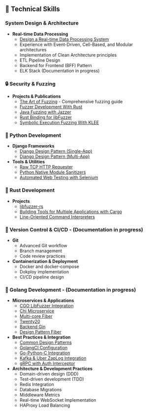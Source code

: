 ## 🔧 Technical Skills

### System Design & Architecture
- **Real-time Data Processing**
  - [Design a Real-time Data Processing System](https://dev.to/raminfp/design-a-real-time-data-processing-2j8d)
  - Experience with Event-Driven, Cell-Based, and Modular architectures
  - Implementation of Clean Architecture principles
  - ETL Pipeline Design
  - Backend for Frontend (BFF) Pattern
  - ELK Stack (Documentation in progress)

### 🔒 Security & Fuzzing
- **Projects & Publications**
  - [The Art of Fuzzing](https://github.com/raminfp/the-art-of-fuzzing) - Comprehensive fuzzing guide
  - [Fuzzer Development With Rust](https://dev.to/raminfp/fuzzer-development-with-rust-2eh4)
  - [Java Fuzzing with Jazzer](https://dev.to/raminfp/how-to-fuzz-java-code-with-jazzar-2kgi)
  - [Rust Binding for libFuzzer](https://dev.to/raminfp/how-to-rust-binding-for-libfuzzer-4991)
  - [Symbolic Execution Fuzzing With KLEE](https://dev.to/raminfp/symbolic-execution-fuzzing-with-klee-41lo)

### 🐍 Python Development
- **Django Frameworks**
  - [Django Design Pattern (Single-App)](https://github.com/raminfp/django_design_pattern)
  - [Django Design Pattern (Multi-App)](https://github.com/raminfp/django_design_pattern)
- **Tools & Utilities**
  - [Raw TCP HTTP Requester](https://github.com/raminfp/raw-tcp-http-requester)
  - [Python Native Module Sanitizers](https://github.com/raminfp/sanitizers_python_native_module)
  - [Automated Web Testing with Selenium](https://github.com/raminfp/auto_web_testing_python_selenium)

### 🦀 Rust Development
- **Projects**
  - [libfuzzer-rs](https://github.com/raminfp/libfuzzer-rs)
  - [Building Tools for Multiple Applications with Cargo](https://dev.to/raminfp/how-to-write-your-building-tools-for-multiple-applications-with-cargo-44o9)
  - [Line-Oriented Command Interpreters](https://dev.to/raminfp/a-small-library-for-writing-line-oriented-command-interpreters-in-the-rust-4phl)

### 🔄 Version Control & CI/CD - (Documentation in progress)
- **Git**
  - Advanced Git workflow
  - Branch management 
  - Code review practices
- **Containerization & Deployment**
  - Docker and docker-compose 
  - Dokploy implementation
  - CI/CD pipeline design

### 👾 Golang Development - (Documentation in progress)
- **Microservices & Applications**
  - [CGO LibFuzzer Integration](https://github.com/raminfp/cgo-libfuzzer)
  - [Chi Microservice](https://github.com/raminfp/chi_microservice)
  - [Multi-core Fiber](https://github.com/raminfp/multi-core-fiber)
  - [Twenty20](https://github.com/raminfp/twenty20)
  - [Backend Gin](https://github.com/raminfp/backend_gin)
  - [Design Pattern Fiber](TODO)
- **Best Practices & Integration** 
  - [Common Design Patterns](TODO)
  - [GolangCI Configuration]()
  - [Go-Python-C Integration](https://github.com/raminfp/go-python-c-integration)
  - [Kafka & Uber ZapLog Integration](TODO)
  - [gRPC with Auth Interceptor](TODO)
- **Architecture & Development Practices**
  - Domain-driven design (DDD)
  - Test-driven development (TDD)
  - Redis Integration
  - Database Migrations
  - Middleware Metrics
  - Real-time WebSocket Implementation
  - HAProxy Load Balancing